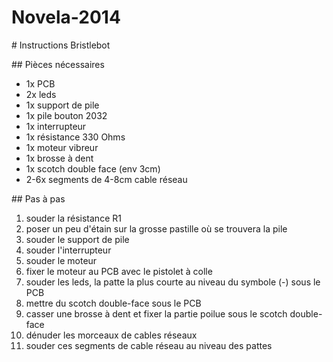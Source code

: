 Novela-2014
===========

# Instructions Bristlebot

## Pièces nécessaires

* 1x PCB
* 2x leds
* 1x support de pile
* 1x pile bouton 2032
* 1x interrupteur
* 1x résistance 330 Ohms
* 1x moteur vibreur
* 1x brosse à dent
* 1x scotch double face (env 3cm)
* 2-6x segments de 4-8cm cable réseau

## Pas à pas

1. souder la résistance R1
1. poser un peu d'étain sur la grosse pastille où se trouvera la pile
1. souder le support de pile
1. souder l'interrupteur
1. souder le moteur
1. fixer le moteur au PCB avec le pistolet à colle
1. souder les leds, la patte la plus courte au niveau du symbole (-) sous le PCB
1. mettre du scotch double-face sous le PCB
1. casser une brosse à dent et fixer la partie poilue sous le scotch double-face
1. dénuder les morceaux de cables réseaux
1. souder ces segments de cable réseau au niveau des pattes

